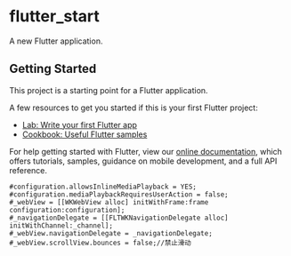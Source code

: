# flutter_start

A new Flutter application.

## Getting Started

This project is a starting point for a Flutter application.

A few resources to get you started if this is your first Flutter project:

- [Lab: Write your first Flutter app](https://flutter.io/docs/get-started/codelab)
- [Cookbook: Useful Flutter samples](https://flutter.io/docs/cookbook)

For help getting started with Flutter, view our 
[online documentation](https://flutter.io/docs), which offers tutorials, 
samples, guidance on mobile development, and a full API reference.


    #configuration.allowsInlineMediaPlayback = YES;
    #configuration.mediaPlaybackRequiresUserAction = false;
    #_webView = [[WKWebView alloc] initWithFrame:frame configuration:configuration];
    #_navigationDelegate = [[FLTWKNavigationDelegate alloc] initWithChannel:_channel];
    #_webView.navigationDelegate = _navigationDelegate;
    #_webView.scrollView.bounces = false;//禁止滑动